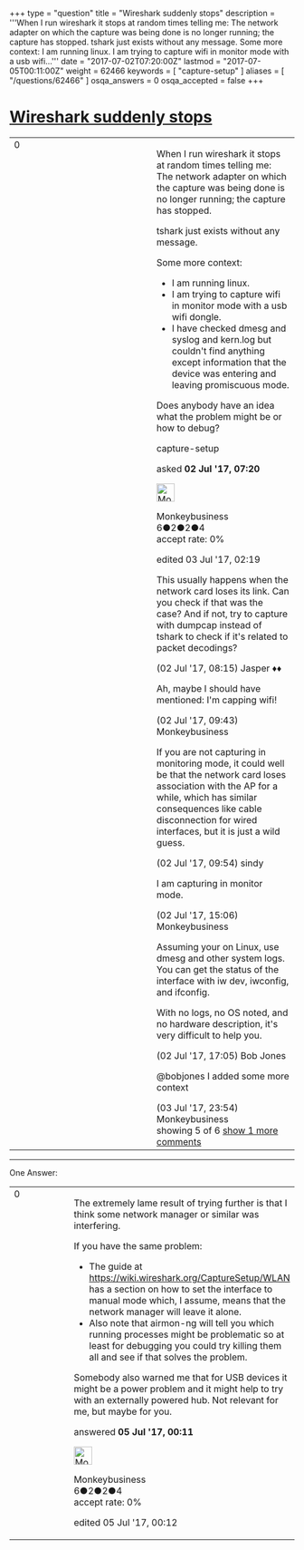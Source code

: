 +++
type = "question"
title = "Wireshark suddenly stops"
description = '''When I run wireshark it stops at random times telling me: The network adapter on which the capture was being done is no longer running; the capture has stopped. tshark just exists without any message. Some more context:  I am running linux. I am trying to capture wifi in monitor mode with a usb wifi...'''
date = "2017-07-02T07:20:00Z"
lastmod = "2017-07-05T00:11:00Z"
weight = 62466
keywords = [ "capture-setup" ]
aliases = [ "/questions/62466" ]
osqa_answers = 0
osqa_accepted = false
+++

<div class="headNormal">

# [Wireshark suddenly stops](/questions/62466/wireshark-suddenly-stops)

</div>

<div id="main-body">

<div id="askform">

<table id="question-table" style="width:100%;"><colgroup><col style="width: 50%" /><col style="width: 50%" /></colgroup><tbody><tr class="odd"><td style="width: 30px; vertical-align: top"><div class="vote-buttons"><div id="post-62466-score" class="post-score" title="current number of votes">0</div><div id="favorite-count" class="favorite-count"></div></div></td><td><div id="item-right"><div class="question-body"><p>When I run wireshark it stops at random times telling me: The network adapter on which the capture was being done is no longer running; the capture has stopped.</p><p>tshark just exists without any message.</p><p>Some more context:</p><ul><li>I am running linux.</li><li>I am trying to capture wifi in monitor mode with a usb wifi dongle.</li><li>I have checked dmesg and syslog and kern.log but couldn't find anything except information that the device was entering and leaving promiscuous mode.</li></ul><p>Does anybody have an idea what the problem might be or how to debug?</p></div><div id="question-tags" class="tags-container tags">capture-setup</div><div id="question-controls" class="post-controls"></div><div class="post-update-info-container"><div class="post-update-info post-update-info-user"><p>asked <strong>02 Jul '17, 07:20</strong></p><img src="https://secure.gravatar.com/avatar/fe16a31076f182a20808a52cc4b76217?s=32&amp;d=identicon&amp;r=g" class="gravatar" width="32" height="32" alt="Monkeybusiness&#39;s gravatar image" /><p>Monkeybusiness<br />
<span class="score" title="6 reputation points">6</span><span title="2 badges"><span class="badge1">●</span><span class="badgecount">2</span></span><span title="2 badges"><span class="silver">●</span><span class="badgecount">2</span></span><span title="4 badges"><span class="bronze">●</span><span class="badgecount">4</span></span><br />
<span class="accept_rate" title="Rate of the user&#39;s accepted answers">accept rate:</span> <span title="Monkeybusiness has no accepted answers">0%</span></p></div><div class="post-update-info post-update-info-edited"><p>edited 03 Jul '17, 02:19</p></div></div><div id="comments-container-62466" class="comments-container"><span id="62467"></span><div id="comment-62467" class="comment"><div id="post-62467-score" class="comment-score"></div><div class="comment-text"><p>This usually happens when the network card loses its link. Can you check if that was the case? And if not, try to capture with dumpcap instead of tshark to check if it's related to packet decodings?</p></div><div id="comment-62467-info" class="comment-info"><span class="comment-age">(02 Jul '17, 08:15)</span> Jasper ♦♦</div></div><span id="62468"></span><div id="comment-62468" class="comment"><div id="post-62468-score" class="comment-score"></div><div class="comment-text"><p>Ah, maybe I should have mentioned: I'm capping wifi!</p></div><div id="comment-62468-info" class="comment-info"><span class="comment-age">(02 Jul '17, 09:43)</span> Monkeybusiness</div></div><span id="62469"></span><div id="comment-62469" class="comment"><div id="post-62469-score" class="comment-score"></div><div class="comment-text"><p>If you are not capturing in monitoring mode, it could well be that the network card loses association with the AP for a while, which has similar consequences like cable disconnection for wired interfaces, but it is just a wild guess.</p></div><div id="comment-62469-info" class="comment-info"><span class="comment-age">(02 Jul '17, 09:54)</span> sindy</div></div><span id="62470"></span><div id="comment-62470" class="comment"><div id="post-62470-score" class="comment-score"></div><div class="comment-text"><p>I am capturing in monitor mode.</p></div><div id="comment-62470-info" class="comment-info"><span class="comment-age">(02 Jul '17, 15:06)</span> Monkeybusiness</div></div><span id="62471"></span><div id="comment-62471" class="comment"><div id="post-62471-score" class="comment-score"></div><div class="comment-text"><p>Assuming your on Linux, use dmesg and other system logs. You can get the status of the interface with iw dev, iwconfig, and ifconfig.</p><p>With no logs, no OS noted, and no hardware description, it's very difficult to help you.</p></div><div id="comment-62471-info" class="comment-info"><span class="comment-age">(02 Jul '17, 17:05)</span> Bob Jones</div></div><span id="62487"></span><div id="comment-62487" class="comment not_top_scorer"><div id="post-62487-score" class="comment-score"></div><div class="comment-text"><p>@bobjones I added some more context</p></div><div id="comment-62487-info" class="comment-info"><span class="comment-age">(03 Jul '17, 23:54)</span> Monkeybusiness</div></div></div><div id="comment-tools-62466" class="comment-tools"><span class="comments-showing"> showing 5 of 6 </span> <a href="#" class="show-all-comments-link">show 1 more comments</a></div><div class="clear"></div><div id="comment-62466-form-container" class="comment-form-container"></div><div class="clear"></div></div></td></tr></tbody></table>

------------------------------------------------------------------------

<div class="tabBar">

<span id="sort-top"></span>

<div class="headQuestions">

One Answer:

</div>

</div>

<span id="62513"></span>

<div id="answer-container-62513" class="answer answered-by-owner">

<table style="width:100%;"><colgroup><col style="width: 50%" /><col style="width: 50%" /></colgroup><tbody><tr class="odd"><td style="width: 30px; vertical-align: top"><div class="vote-buttons"><div id="post-62513-score" class="post-score" title="current number of votes">0</div></div></td><td><div class="item-right"><div class="answer-body"><p>The extremely lame result of trying further is that I think some network manager or similar was interfering.</p><p>If you have the same problem:</p><ul><li>The guide at <a href="https://wiki.wireshark.org/CaptureSetup/WLAN">https://wiki.wireshark.org/CaptureSetup/WLAN</a> has a section on how to set the interface to manual mode which, I assume, means that the network manager will leave it alone.</li><li>Also note that airmon-ng will tell you which running processes might be problematic so at least for debugging you could try killing them all and see if that solves the problem.</li></ul><p>Somebody also warned me that for USB devices it might be a power problem and it might help to try with an externally powered hub. Not relevant for me, but maybe for you.</p></div><div class="answer-controls post-controls"></div><div class="post-update-info-container"><div class="post-update-info post-update-info-user"><p>answered <strong>05 Jul '17, 00:11</strong></p><img src="https://secure.gravatar.com/avatar/fe16a31076f182a20808a52cc4b76217?s=32&amp;d=identicon&amp;r=g" class="gravatar" width="32" height="32" alt="Monkeybusiness&#39;s gravatar image" /><p>Monkeybusiness<br />
<span class="score" title="6 reputation points">6</span><span title="2 badges"><span class="badge1">●</span><span class="badgecount">2</span></span><span title="2 badges"><span class="silver">●</span><span class="badgecount">2</span></span><span title="4 badges"><span class="bronze">●</span><span class="badgecount">4</span></span><br />
<span class="accept_rate" title="Rate of the user&#39;s accepted answers">accept rate:</span> <span title="Monkeybusiness has no accepted answers">0%</span></p></div><div class="post-update-info post-update-info-edited"><p>edited 05 Jul '17, 00:12</p></div></div><div id="comments-container-62513" class="comments-container"></div><div id="comment-tools-62513" class="comment-tools"></div><div class="clear"></div><div id="comment-62513-form-container" class="comment-form-container"></div><div class="clear"></div></div></td></tr></tbody></table>

</div>

<div class="paginator-container-left">

</div>

</div>

</div>

